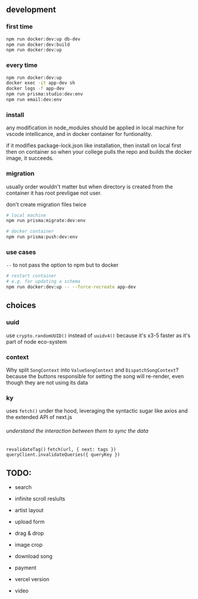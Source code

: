 ## development

### first time
```sh
npm run docker:dev:up db-dev
npm run docker:dev:build
npm run docker:dev:up
```


### every time
```sh
npm run docker:dev:up
docker exec -it app-dev sh
docker logs -f app-dev
npm run prisma:studio:dev:env
npm run email:dev:env
```


### install
any modification in node_modules should be applied in local machine for vscode intellicance,
and in docker container for funtionality.

if it modifies package-lock.json like installation,
then install on local first then on container so when your college pulls the repo and builds the docker image, it succeeds.


### migration
usually order wouldn't matter but when directory is created from the container it has root prevligae not user.

don't create migration files twice

```sh
# local machine
npm run prisma:migrate:dev:env

# docker container
npm run prisma:push:dev:env
```


### use cases
`--` to not pass the option to npm but to docker

```sh
# restart container
# e.g. for updating a schema
npm run docker:dev:up -- --force-recreate app-dev
```


## choices

### uuid
use `crypto.randomUUID()` instead of `uuidv4()` because it's x3-5 faster as it's part of node eco-system

### context
Why split `SongContext` into `ValueSongContext` and `DispatchSongContext`? <br />
because the buttons responsible for setting the song will re-render, 
even though they are not using its data

### ky
uses `fetch()` under the hood, leveraging the syntactic sugar like axios and the extended API of next.js


###### understand the interaction between them to sync the data
`revalidateTag()`
`fetch(url, { next: tags })`
`queryClient.invalidateQueries({ queryKey })`


## TODO:
- search
- infinite scroll reslults

- artist layout
- upload form
- drag & drop
- image crop

- download song

- payment

- vercel version
- video
